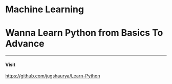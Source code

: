 # Machine Learning

# Wanna Learn Python from Basics To Advance 
-------------------
#### Visit
https://github.com/jugshaurya/Learn-Python
